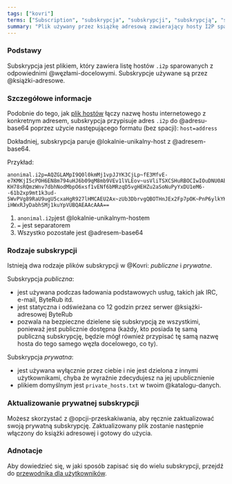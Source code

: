 ```yaml
---
tags: ["kovri"]
terms: ["Subscription", "subskrypcja", "subskrypcji", "subskrypcją", "subskrypcję", "subsckrypcji"]
summary: "Plik używany przez książkę adresową zawierający hosty I2P sparowane z węzłami docelowymi I2P."
---
```


### Podstawy

Subskrypcja jest plikiem, który zawiera listę hostów `.i2p` sparowanych z odpowiednimi @węzłami-docelowymi. Subskrypcje używane są przez @książki-adresowe.

### Szczegółowe informacje

Podobnie do tego, jak [plik hostów](https://en.wikipedia.org/wiki/Hosts_(file)) łączy nazwę hostu internetowego z konkretnym adresem, subskrypcja przypisuje adres `.i2p` do @adresu-base64 poprzez użycie następującego formatu (bez spacji): `host=address`

Dokładniej, subskrypcja paruje @lokalnie-unikalny-host z @adresem-base64.

Przykład:

```
anonimal.i2p=AQZGLAMpI9Q0l0kmMj1vpJJYK3CjLp~fE3MfvE-e7KMKjI5cPOH6EN8m794uHJ6b09qM8mb9VEv1lVLEov~usVliTSXCSHuRBOCIwIOuDNU0AbVa4BpIx~2sU4TxKhoaA3zQ6VzINoduTdR2IJhPvI5xzezp7dR21CEQGGTbenDslXeQ4iLHFA2~bzp1f7etSl9T2W9RID-KH78sRQmzWnv7dbhNodMbpO6xsf1vENf6bMRzqD5vgHEHZu2aSoNuPyYxDU1eM6--61b2xp9mt1k3ud-5WvPVg89RaU9ugU5cxaHgR927lHMCAEU2Ax~zUb3DbrvgQBOTHnJEx2Fp7pOK~PnP6ylkYKQMfLROosLDXinxOoSKP0UYCh2WgIUPwE7WzJH3PiJVF0~WZ1dZ9mg00c~gzLgmkOxe1NpFRNg6XzoARivNVB5NuWqNxr5WKWMLBGQ9YHvHO1OHhUJTowb9X90BhtHnLK2AHwO6fV-iHWxRJyDabhSMj1kuYpVUBQAEAAcAAA==
```

1. `anonimal.i2p`jest @lokalnie-unikalnym-hostem
2. `=` jest separatorem
3. Wszystko pozostałe jest @adresem-base64

### Rodzaje subskrypcji

Istnieją dwa rodzaje plików subskrypcji w @Kovri: *publiczne* i *prywatne*.

Subskrypcja *publiczna*:
- jest używana podczas ładowania podstawowych usług, takich jak IRC, e-mail, ByteRub itd.
- jest statyczna i odświeżana co 12 godzin przez serwer @książki-adresowej ByteRub
- pozwala na bezpieczne dzielene się subskrypcją ze wszystkimi, ponieważ jest publicznie dostępna (każdy, kto posiada tę samą publiczną subskrypcję, będzie mógł również przypisać tę samą nazwę hosta do tego samego węzła docelowego, co ty).

Subskrypcja *prywatna*:
- jest używana wyłącznie przez ciebie i nie jest dzielona z innymi użytkownikami, chyba że wyraźnie zdecydujesz na jej upublicznienie
- plikiem domyślnym jest `private_hosts.txt` w twoim @katalogu-danych.

### Aktualizowanie prywatnej subskrypcji

Możesz skorzystać z @opcji-przeskakiwania, aby ręcznie zaktualizować swoją prywatną subskrypcję. Zaktualizowany plik zostanie następnie włączony do książki adresowej i gotowy do użycia.

### Adnotacje

Aby dowiedzieć się, w jaki sposób zapisać się do wielu subskrypcji, przejdź do [przewodnika dla użytkowników](https://gitlab.com/kovri-project/kovri-docs/blob/master/i18n/en/user_guide.md).
